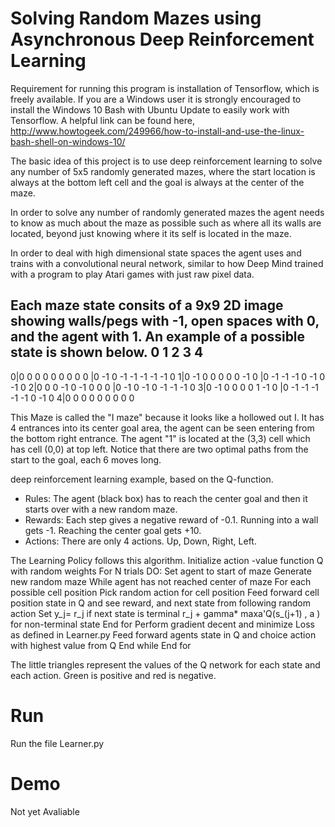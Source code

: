 Solving Random Mazes using Asynchronous Deep Reinforcement Learning
====================================================================

Requirement for running this program is installation of Tensorflow, which is freely available. If you are a Windows user it is strongly encouraged to install the Windows 10 Bash with Ubuntu Update to easily work with Tensorflow. A helpful link can be found here, http://www.howtogeek.com/249966/how-to-install-and-use-the-linux-bash-shell-on-windows-10/

The basic idea of this project is to use deep reinforcement learning to solve any number of 5x5 randomly generated mazes, where the start location is always at the bottom left cell and the goal is always at the center of the maze.

In order to solve any number of randomly generated mazes the agent needs to know as much about the maze as possible such as where all its walls are located, beyond just knowing where it its self is located in the maze.

In order to deal with high dimensional state spaces the agent uses and trains with a convolutional neural network, similar to how Deep Mind trained with a program to play Atari games with just raw pixel data.

Each maze state consits of a 9x9 2D image showing walls/pegs with -1, open spaces with 0, and the agent with 1. An example of a possible state is shown below.
  0     1     2     3     4
  -------------------------
0|0  0  0  0  0  0  0  0  0
 |0 -1  0 -1 -1 -1 -1 -1  0
1|0 -1  0  0  0  0  0 -1  0
 |0 -1 -1 -1  0 -1  0 -1  0
2|0  0  0 -1  0 -1  0  0  0
 |0 -1  0 -1  0 -1 -1 -1  0
3|0 -1  0  0  0  0  1 -1  0
 |0 -1 -1 -1 -1 -1  0 -1  0
4|0  0  0  0  0  0  0  0  0

This Maze is called the "I maze" because it looks like a hollowed out I. It has 4 entrances into its center goal area, the agent can be seen entering from the bottom right entrance. The agent "1" is located at the (3,3) cell which has cell (0,0) at top left. Notice that there are two optimal paths from the start to the goal, each 6 moves long. 

deep reinforcement learning example, based on the Q-function.
- Rules: The agent (black box) has to reach the center goal and then it starts over with a new random maze.
- Rewards: Each step gives a negative reward of -0.1. Running into a wall gets -1. Reaching the center goal gets +10.
- Actions: There are only 4 actions. Up, Down, Right, Left.

The Learning Policy follows this algorithm.
Initialize action -value function Q with random weights 
For N trials DO:
	Set agent to start of maze
	Generate new random maze
	While agent has not reached center of maze
		For each possible cell position Pick random action for cell position 
			Feed forward cell position state in Q and see reward, and next state from
			following random action
			Set y_j= r_j 					if next state is terminal
 				 r_j + gamma* maxa'Q(s_(j+1) , a ) 	for non-terminal state
		End for
	Perform gradient decent and minimize Loss as defined in Learner.py
	Feed forward agents state in Q and choice action with highest value from Q
	End while
End for


The little triangles represent the values of the Q network for each state and each action. Green is positive and red is negative.

# Run
Run the file Learner.py

# Demo
Not yet Avaliable
